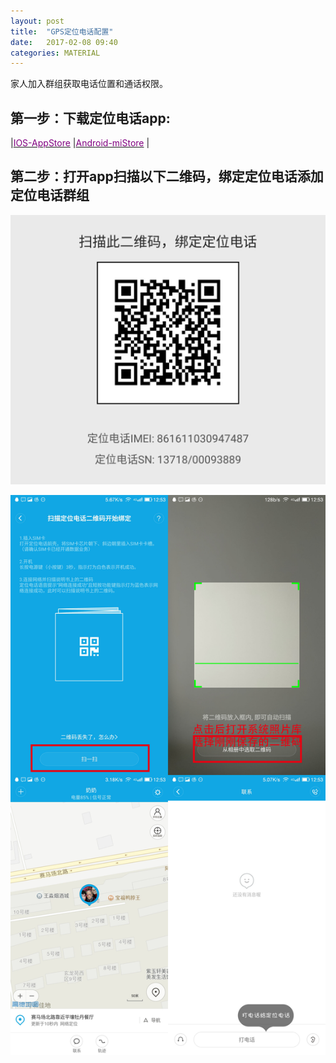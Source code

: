 ```yaml
---
layout: post
title:  "GPS定位电话配置"
date:   2017-02-08 09:40
categories: MATERIAL
---
```


家人加入群组获取电话位置和通话权限。




## 第一步：下载定位电话app:

|[<span style="color: purple">IOS-AppStore</span>](https://itunes.apple.com/us/app/mi-tu-ding-wei-dian-hua/id1100991393?mt=8)        |[<span style="color: purple">Android-miStore</span>](http://app.mi.com/download/424157?ref=search) |

## 第二步：打开app扫描以下二维码，绑定定位电话添加定位电话群组

![先长摁保存此二维码到手机，即可使用“从相册中选取二维码”](/images/QR01.jpg)

![先长摁保存此二维码到手机，即可使用“从相册中选取二维码”](/images/screen4.jpg)
